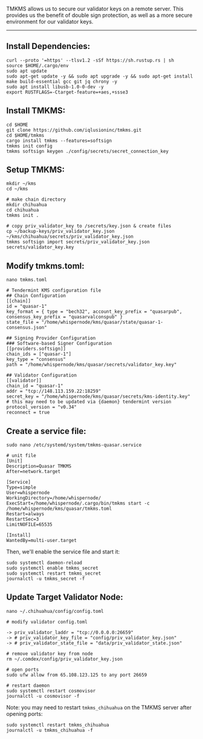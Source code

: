 TMKMS allows us to secure our validator keys on a remote server. This provides us the benefit of double sign protection, as well as a more secure environment for our validator keys.

---

## Install Dependencies:

```shell
curl --proto '=https' --tlsv1.2 -sSf https://sh.rustup.rs | sh
source $HOME/.cargo/env
sudo apt update
sudo apt-get update -y && sudo apt upgrade -y && sudo apt-get install make build-essential gcc git jq chrony -y
sudo apt install libusb-1.0-0-dev -y
export RUSTFLAGS=-Ctarget-feature=+aes,+ssse3
```

## Install TMKMS:

```shell
cd $HOME
git clone https://github.com/iqlusioninc/tmkms.git
cd $HOME/tmkms
cargo install tmkms --features=softsign
tmkms init config
tmkms softsign keygen ./config/secrets/secret_connection_key
```

## Setup TMKMS:

```shell
mkdir ~/kms
cd ~/kms

# make chain directory
mkdir chihuahua
cd chihuahua
tmkms init .

# copy priv_validator_key to /secrets/key.json & create files
cp ~/backup-keys/priv_validator_key.json ~/kms/chihuahua/secrets/priv_validator_key.json
tmkms softsign import secrets/priv_validator_key.json secrets/validator_key.key
```

## Modify tmkms.toml:

```shell
nano tmkms.toml

# Tendermint KMS configuration file
## Chain Configuration
[[chain]]
id = "quasar-1"
key_format = { type = "bech32", account_key_prefix = "quasarpub", consensus_key_prefix = "quasarvalconspub" }
state_file = "/home/whispernode/kms/quasar/state/quasar-1-consensus.json"

## Signing Provider Configuration
### Software-based Signer Configuration
[[providers.softsign]]
chain_ids = ["quasar-1"]
key_type = "consensus"
path = "/home/whispernode/kms/quasar/secrets/validator_key.key"

## Validator Configuration
[[validator]]
chain_id = "quasar-1"
addr = "tcp://148.113.159.22:18259"
secret_key = "/home/whispernode/kms/quasar/secrets/kms-identity.key"
# this may need to be updated via {daemon} tendermint version
protocol_version = "v0.34"
reconnect = true
```

## Create a service file:

```shell
sudo nano /etc/systemd/system/tmkms-quasar.service

# unit file
[Unit]
Description=Quasar TMKMS
After=network.target

[Service]
Type=simple
User=whispernode
WorkingDirectory=/home/whispernode/
ExecStart=/home/whispernode/.cargo/bin/tmkms start -c /home/whispernode/kms/quasar/tmkms.toml
Restart=always
RestartSec=3
LimitNOFILE=65535

[Install]
WantedBy=multi-user.target
```

Then, we'll enable the service file and start it:

```shell
sudo systemctl daemon-reload 
sudo systemctl enable tmkms_secret
sudo systemctl restart tmkms_secret
journalctl -u tmkms_secret -f
```

## Update Target Validator Node:

```shell
nano ~/.chihuahua/config/config.toml

# modify validator config.toml

-> priv_validator_laddr = "tcp://0.0.0.0:26659"
-> # priv_validator_key_file = "config/priv_validator_key.json"
-> # priv_validator_state_file = "data/priv_validator_state.json"

# remove validator key from node
rm ~/.comdex/config/priv_validator_key.json

# open ports
sudo ufw allow from 65.108.123.125 to any port 26659

# restart daemon
sudo systemctl restart cosmovisor 
journalctl -u cosmovisor -f
```

Note: you may need to restart `tmkms_chihuahua` on the TMKMS server after opening ports:&#x20;

```shell
sudo systemctl restart tmkms_chihuahua
journalctl -u tmkms_chihuahua -f
```

<br>
